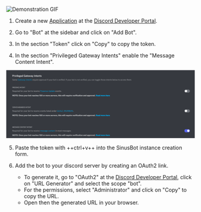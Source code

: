 ![Demonstration GIF](discord_create_bot.gif)

1. Create a new [Application](https://discord.com/developers/applications?new_application=true) at the [Discord Developer Portal](https://discord.com/developers/).

2. Go to "Bot" at the sidebar and click on "Add Bot".

3. In the section "Token" click on "Copy" to copy the token.

4. In the section "Privileged Gateway Intents" enable the "Message Content Intent".

![Message intent](message_intent.png)

5. Paste the token with ++ctrl+v++ into the SinusBot instance creation form.

6. Add the bot to your discord server by creating an OAuth2 link.
   - To generate it, go to "OAuth2" at the [Discord Developer Portal](https://discord.com/developers/applications), click on "URL Generator" and select the scope "bot".
   - For the permissions, select "Administrator" and click on "Copy" to copy the URL.
   - Open then the generated URL in your browser.
